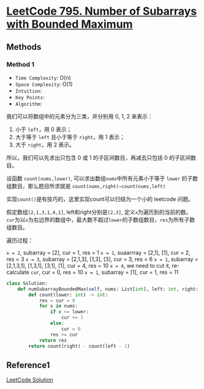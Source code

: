 # [LeetCode 795. Number of Subarrays with Bounded Maximum](https://leetcode.cn/problems/number-of-subarrays-with-bounded-maximum/description/)

## Methods

### Method 1

* `Time Complexity`: O(n)
* `Space Complexity`: O(1)
* `Intuition`:
* `Key Points`:
* `Algorithm`:

我们可以将数组中的元素分为三类，并分别用 0, 1, 2 来表示：

1. 小于 `left`，用 0 表示；
2. 大于等于 `left` 且小于等于 `right`，用 1 表示；
3. 大于 `right`，用 2 表示。

所以，我们可以先求出只包含 0 或 1 的子区间数目，再减去只包括 0 的子区间数目。

设函数 `count(nums,lower)`, 可以求出数组`nums`中所有元素小于等于 `lower` 的子数组数目，那么题目所求就是 `count(nums,right)−count(nums,left)`

实现`count()`是有技巧的，这里实现count可以归结为一个小的 leetcode 问题。

假定数组`[2,1,3,1,4,1]`, left和right分别是`[2,3]`, 定义`x`为遍历到的当前的数。`cur`为以`x`为右边界的数组中，最大数不超过`lower`的子数组数目，`res`为所有子数组数目。

遍历过程：

`x = 2`, subarray = [2], cur = 1, res = 1
`x = 1`, suaarrray = [2,1], [1], cur = 2, res = 3
`x = 3`, subarray = [2,1,3], [1,3], [3], cur = 3, res = 6
`x = 1`, subarray = [2,1,3,1], [1,3,1], [3,1], [1], cur = 4, res = 10
`x = 4`, we need to cut it, re-calculate `cur`, cur = 0, res = 10
`x = 1`, subarray = [1], cur = 1, res = 11

```python
class Solution:
    def numSubarrayBoundedMax(self, nums: List[int], left: int, right: int) -> int:
        def count(lower: int) -> int:
            res = cur = 0
            for x in nums:
                if x <= lower:
                    cur += 1
                else:
                    cur = 0
                res += cur
            return res
        return count(right) - count(left - 1)
```

## Reference1

[LeetCode Solution](https://leetcode.cn/problems/number-of-subarrays-with-bounded-maximum/solutions/1986565/qu-jian-zi-shu-zu-ge-shu-by-leetcode-sol-7it1/)